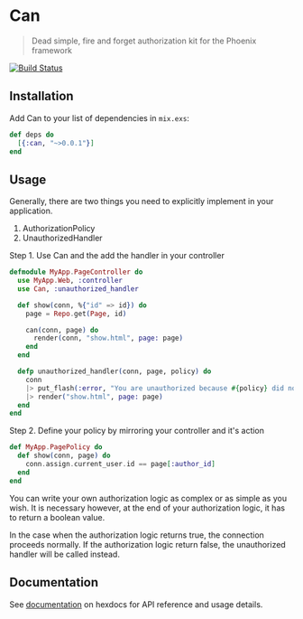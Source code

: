 # Can
> Dead simple, fire and forget authorization kit for the Phoenix framework

[![Build Status](https://semaphoreci.com/api/v1/imranismail/can/branches/master/badge.svg)](https://semaphoreci.com/imranismail/can)

## Installation
Add Can to your list of dependencies in `mix.exs`:

```elixir
def deps do
  [{:can, "~>0.0.1"}]
end
```

## Usage
Generally, there are two things you need to explicitly implement in your application.

1. AuthorizationPolicy
2. UnauthorizedHandler

Step 1. Use Can and the add the handler in your controller
```elixir
defmodule MyApp.PageController do
  use MyApp.Web, :controller
  use Can, :unauthorized_handler

  def show(conn, %{"id" => id}) do
    page = Repo.get(Page, id)

    can(conn, page) do
      render(conn, "show.html", page: page)
    end
  end

  defp unauthorized_handler(conn, page, policy) do
    conn
    |> put_flash(:error, "You are unauthorized because #{policy} did not return true for #{page.id}")
    |> render("show.html", page: page)
  end
end
```

Step 2. Define your policy by mirroring your controller and it's action
```elixir
def MyApp.PagePolicy do
  def show(conn, page) do
    conn.assign.current_user.id == page[:author_id]
  end
end
```

You can write your own authorization logic as complex or as simple as you wish. It is necessary however, at the end of your authorization logic, it has to return a boolean value.

In the case when the authorization logic returns true, the connection proceeds normally. If the authorization logic return false, the unauthorized handler will be called instead.

## Documentation
See [documentation](http://hexdocs.pm/can/) on hexdocs for API reference and usage details.
